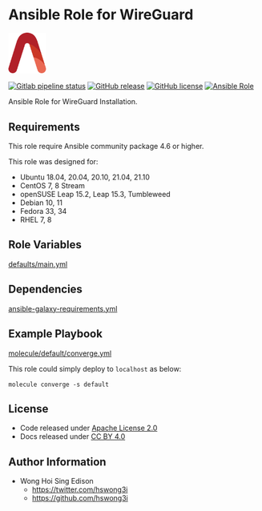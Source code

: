 # Ansible Role for WireGuard

<img src="/alvistack.svg" width="75" alt="AlviStack">

[![Gitlab pipeline status](https://img.shields.io/gitlab/pipeline/alvistack/ansible-role-wireguard/master)](https://gitlab.com/alvistack/ansible-role-wireguard/-/pipelines)
[![GitHub release](https://img.shields.io/github/release/alvistack/ansible-role-wireguard.svg)](https://github.com/alvistack/ansible-role-wireguard/releases)
[![GitHub license](https://img.shields.io/github/license/alvistack/ansible-role-wireguard.svg)](https://github.com/alvistack/ansible-role-wireguard/blob/master/LICENSE)
[![Ansible Role](https://img.shields.io/badge/galaxy-alvistack.wireguard-blue.svg)](https://galaxy.ansible.com/alvistack/wireguard)

Ansible Role for WireGuard Installation.

## Requirements

This role require Ansible community package 4.6 or higher.

This role was designed for:

  - Ubuntu 18.04, 20.04, 20.10, 21.04, 21.10
  - CentOS 7, 8 Stream
  - openSUSE Leap 15.2, Leap 15.3, Tumbleweed
  - Debian 10, 11
  - Fedora 33, 34
  - RHEL 7, 8

## Role Variables

[defaults/main.yml](defaults/main.yml)

## Dependencies

[ansible-galaxy-requirements.yml](ansible-galaxy-requirements.yml)

## Example Playbook

[molecule/default/converge.yml](molecule/default/converge.yml)

This role could simply deploy to `localhost` as below:

    molecule converge -s default

## License

  - Code released under [Apache License 2.0](LICENSE)
  - Docs released under [CC BY 4.0](http://creativecommons.org/licenses/by/4.0/)

## Author Information

  - Wong Hoi Sing Edison
      - <https://twitter.com/hswong3i>
      - <https://github.com/hswong3i>
